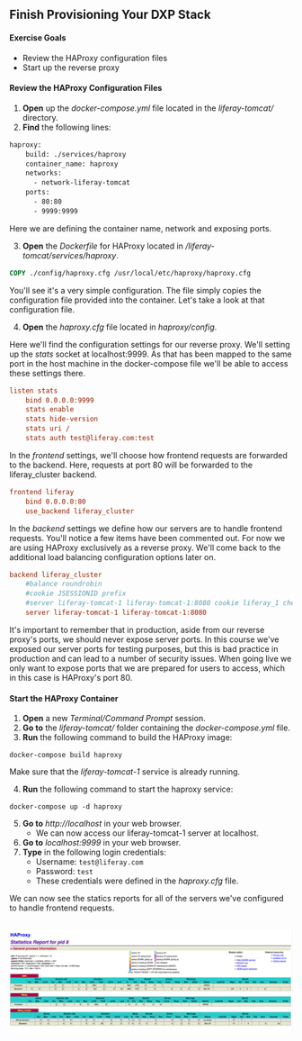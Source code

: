 ## Finish Provisioning Your DXP Stack

<div class="ahead">

#### Exercise Goals

* Review the HAProxy configuration files
* Start up the reverse proxy

</div>

#### Review the HAProxy Configuration Files
1. **Open** up the _docker-compose.yml_ file located in the _liferay-tomcat/_ directory.
2. **Find** the following lines:

```dockerfile
haproxy:
    build: ./services/haproxy
    container_name: haproxy
    networks:
      - network-liferay-tomcat
    ports:
      - 80:80
      - 9999:9999
```

Here we are defining the container name, network and exposing ports.

3. **Open** the _Dockerfile_ for HAProxy located in _/liferay-tomcat/services/haproxy_.

```dockerfile
COPY ./config/haproxy.cfg /usr/local/etc/haproxy/haproxy.cfg
```
 
You'll see it's a very simple configuration. The file simply copies the configuration file provided into the container. Let's take a look at that configuration file.

4. **Open** the _haproxy.cfg_ file located in _haproxy/config_.

Here we'll find the configuration settings for our reverse proxy. We'll setting up the _stats_ socket at localhost:9999. As that has been mapped to the same port in the host machine in the docker-compose file we'll be able to access these settings there.

```cfg
listen stats
    bind 0.0.0.0:9999
    stats enable
    stats hide-version
    stats uri /
    stats auth test@liferay.com:test
```

In the _frontend_ settings, we'll choose how frontend requests are forwarded to the backend. Here, requests at port 80 will be forwarded to the liferay_cluster backend.

```cfg
frontend liferay
    bind 0.0.0.0:80
    use_backend liferay_cluster
```

In the _backend_ settings we define how our servers are to handle frontend requests. You'll notice a few items have been commented out. For now we are using HAProxy exclusively as a reverse proxy. We'll come back to the additional load balancing configuration options later on.

```cfg
backend liferay_cluster
    #balance roundrobin
    #cookie JSESSIONID prefix
    #server liferay-tomcat-1 liferay-tomcat-1:8080 cookie liferay_1 check
    server liferay-tomcat-1 liferay-tomcat-1:8080
```

It's important to remember that in production, aside from our reverse proxy's ports, we should never expose server ports. In this course we've exposed our server ports for testing purposes, but this is bad practice in production and can lead to a number of security issues. When going live we only want to expose ports that we are prepared for users to access, which in this case is HAProxy's port 80.

<div class="page"></div>

#### Start the HAProxy Container
1. **Open** a new _Terminal/Command Prompt_ session.
2. **Go to** the _liferay-tomcat/_ folder containing the _docker-compose.yml_ file.
3. **Run** the following command to build the HAProxy image:

```shell
docker-compose build haproxy
```

Make sure that the _liferay-tomcat-1_ service is already running.

4. **Run** the following command to start the haproxy service:

```shell
docker-compose up -d haproxy
```

5. **Go to** _http://localhost_ in your web browser.
    * We can now access our liferay-tomcat-1 server at localhost.
6. **Go to** _localhost:9999_ in your web browser.
7. **Type** in the following login credentials:
    * Username: `test@liferay.com`
    * Password: `test`
    * These credentials were defined in the _haproxy.cfg_ file.

We can now see the statics reports for all of the servers we've configured to handle frontend requests.

<br />

<img src="images/c1s4_haproxy_stats.png" />
